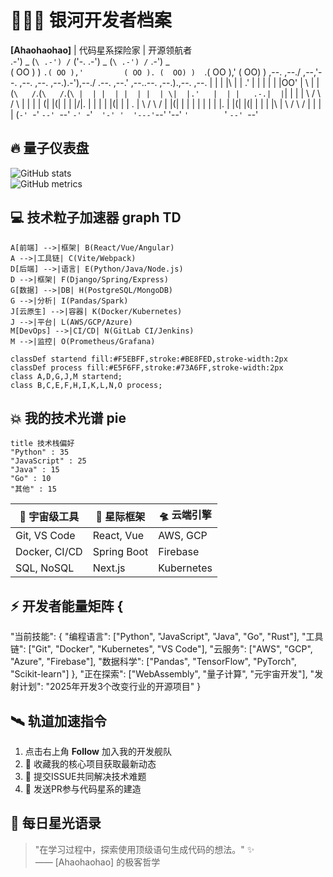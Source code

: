     
# 👨🚀🌌 **银河开发者档案**  
**[Ahaohaohao]** | 代码星系探险家 | 开源领航者  
          .-') _          (`\ .-') /`         ('-.    .-') _  (`\ .-') /`  .-') _  
         ( OO ) )         `.( OO ),'         ( OO ). (  OO) )  `.( OO ),' (  OO) ) 
 ,--. ,--./ ,--,'--. ,--. ,--.   ,--.).-'),--./ .--. ,--.' ,--..--.   ,--.).,--. ,--.
 |  | |  |\ |  |  .' |  | |  |   |  |OO' |   \ |  |(`\   /`.(`\   /`.(`\ |  | |  |
 |  | |  | \|  |.'   |  | |   .-.|  |`| |    \|  |  \     /  \     /  \ |  | |  |
(|  |(|  |  |  |/|.  |  | |  | |(|  |   |  .     |   \   /    \   /    \|  |(|  |
 |  | |  |  |  | |.  |  |(|  |(| |  |   |  |\    |    \ /      \ /      |  | |  |
(`-' `-'  `--' `--' `-' `-'`  '-' '  '---'`--' '--'     `'        `'       `--' `--'
## 🔥 **量子仪表盘**  
![GitHub stats](https://github-readme-stats.vercel.app/api?username=Ahaohaohao&show_icons=true&theme=synthwave&count_private=true&include_all_commits=true&hide_border=true)  
![GitHub metrics](https://metrics.lecoq.io/Ahaohaohao?template=classic&base.header=0&base.activity=0&languages=1&languages.colors=github&languages.threshold=0%25&languages.hide=Jupyter%20Notebook&config.timezone=Asia%2FShanghai)  


## 💻 **技术粒子加速器**  graph TD
    A[前端] -->|框架| B(React/Vue/Angular)
    A -->|工具链| C(Vite/Webpack)
    D[后端] -->|语言| E(Python/Java/Node.js)
    D -->|框架| F(Django/Spring/Express)
    G[数据] -->|DB| H(PostgreSQL/MongoDB)
    G -->|分析| I(Pandas/Spark)
    J[云原生] -->|容器| K(Docker/Kubernetes)
    J -->|平台| L(AWS/GCP/Azure)
    M[DevOps] -->|CI/CD| N(GitLab CI/Jenkins)
    M -->|监控| O(Prometheus/Grafana)
    
    classDef startend fill:#F5EBFF,stroke:#BE8FED,stroke-width:2px
    classDef process fill:#E5F6FF,stroke:#73A6FF,stroke-width:2px
    class A,D,G,J,M startend;
    class B,C,E,F,H,I,K,L,N,O process;


## 💥 **我的技术光谱**  pie
    title 技术栈偏好
    "Python" : 35
    "JavaScript" : 25
    "Java" : 15
    "Go" : 10
    "其他" : 15
| 🔭 宇宙级工具 | 🌌 星际框架 | 🛸 云端引擎 |
|--------------|------------|------------|
| Git, VS Code | React, Vue | AWS, GCP  |
| Docker, CI/CD | Spring Boot | Firebase |
| SQL, NoSQL  | Next.js    | Kubernetes|

## ⚡ **开发者能量矩阵**  {
  "当前技能": {
    "编程语言": ["Python", "JavaScript", "Java", "Go", "Rust"],
    "工具链": ["Git", "Docker", "Kubernetes", "VS Code"],
    "云服务": ["AWS", "GCP", "Azure", "Firebase"],
    "数据科学": ["Pandas", "TensorFlow", "PyTorch", "Scikit-learn"]
  },
  "正在探索": ["WebAssembly", "量子计算", "元宇宙开发"],
  "发射计划": "2025年开发3个改变行业的开源项目"
}

## 🛰️ **轨道加速指令**  
1. 点击右上角 **Follow** 加入我的开发舰队  
2. 🌟 收藏我的核心项目获取最新动态  
3. 🚀 提交ISSUE共同解决技术难题  
4. 📧 发送PR参与代码星系的建造  

## 🌠 **每日星光语录**  
> "在学习过程中，探索使用顶级语句生成代码的想法。" ✨  
> —— [Ahaohaohao] 的极客哲学
    
